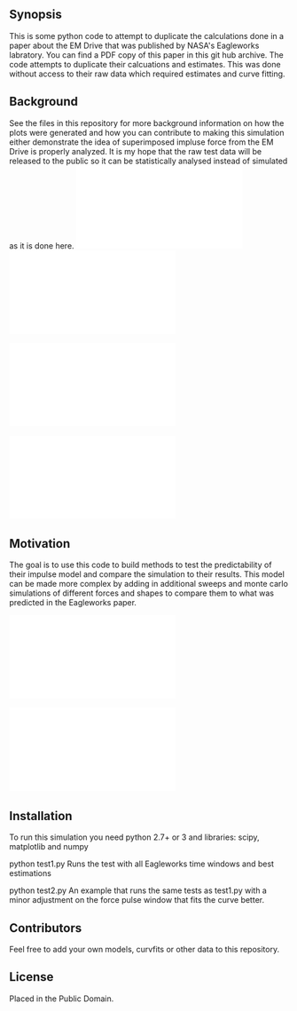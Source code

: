 ## Synopsis

This is some python code to attempt to duplicate the calculations done in a paper about the EM Drive that was published by NASA's Eagleworks labratory.  You can find a PDF copy of this paper in this git hub archive.  The code attempts to duplicate their calcuations and estimates.  This was done without access to their raw data which required estimates and curve fitting.

## Background

See the files in this repository for more background information on how the plots were generated and how you can contribute to making this simulation either demonstrate the idea of superimposed impluse force from the EM Drive is properly analyzed.  It is my hope that the raw test data will be released to the public so it can be statistically analysed instead of simulated as it is done here.
![Eagleworks Paper in PDF](./final-paper.pdf)
![Eagleworks Paper with critical comments in PDF](./final-paper-comments.pdf)

![Eagleworks Paper in PDF](./final-paper.pdf)

![Eagleworks Paper with critical comments in PDF](./final-paper-comments.pdf)

## Motivation

The goal is to use this code to build methods to test the predictability of their impulse model and compare the simulation to their results.  This model can be made more complex by adding in additional sweeps and monte carlo simulations of different forces and shapes to compare them to what was predicted in the Eagleworks paper.

![Background explanation of code in PDF](./background.pdf)

![Some supporting calculations in libreoffice calc](./EW-data.ods)

## Installation

To run this simulation you need python 2.7+ or 3 and libraries: scipy, matplotlib and numpy

python test1.py
Runs the test with all Eagleworks time windows and best estimations

python test2.py
An example that runs the same tests as test1.py with a minor adjustment on the force pulse window that fits the curve better.

## Contributors

Feel free to add your own models, curvfits or other data to this repository.

## License

Placed in the Public Domain.

